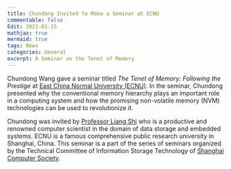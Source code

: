 ```yaml
---
title: Chundong Invited to Make a Seminar at ECNU
commentable: false
Edit: 2021-01-15
mathjax: true
mermaid: true
tags: News
categories: General
excerpt: A Seminar on the Tenet of Memory
---
```


<p>Chundong Wang gave a seminar titled <i>The Tenet of Memory: Following the Prestige</i> at <a href="https://www.ecnu.edu.cn/" target="_blank">East China Normal University (ECNU)</a>. In the seminar, Chundong presented why the conventional memory hierarchy plays an important role in a computing system and how the promising non-volatile memory (NVM) technologies can be used to revolutionize it.</p>

<p>Chundong was invited by <a href="https://faculty.ecnu.edu.cn/_s16/sl2_13905/main.psp">Professor Liang Shi</a> who is a productive and renowned computer scientist in the domain of data storage and embedded systems. ECNU is a famous comprehensive public research university in Shanghai, China. This seminar is a part of the series of seminars organized by the Technical Committee of Information Storage Technology of <a href="http://scs.sh.cn/" target="_blank">Shanghai Computer Society</a>.</p>



